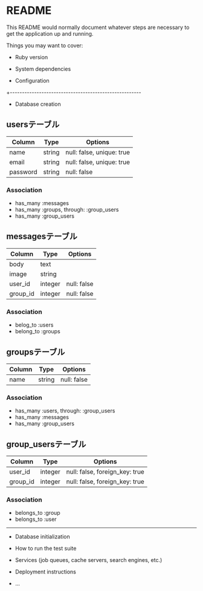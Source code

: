 # README

This README would normally document whatever steps are necessary to get the
application up and running.

Things you may want to cover:

* Ruby version

* System dependencies

* Configuration

+------------------------------------------------------
* Database creation

## usersテーブル
|Column|Type|Options|
|------|----|-------|
|name|string|null: false, unique: true|
|email|string|null: false, unique: true|
|password|string|null: false|
### Association
- has_many :messages
- has_many :groups, through: :group_users
- has_many :group_users

## messagesテーブル
|Column|Type|Options|
|------|----|-------|
|body|text||
|image|string||
|user_id|integer|null: false|
|group_id|integer|null: false|
### Association
- belog_to :users
- belong_to :groups

## groupsテーブル
|Column|Type|Options|
|------|----|-------|
|name|string|null: false|
### Association
- has_many :users, through: :group_users
- has_many :messages
- has_many :group_users

## group_usersテーブル
|Column|Type|Options|
|------|----|-------|
|user_id|integer|null: false, foreign_key: true|
|group_id|integer|null: false, foreign_key: true|
### Association
- belongs_to :group
- belongs_to :user

------------------------------------------------------

* Database initialization

* How to run the test suite

* Services (job queues, cache servers, search engines, etc.)

* Deployment instructions

* ...
